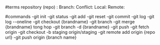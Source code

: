 #terms
repository (repo) :
Branch:
Conflict:
Local:
Remote:

#commands
-git init
-git status
-git add
-git reset
-git commit
-git log
-git log --oneline
-git checkout {brandname}
-git branch
-git merge {brandname} tong hop
-git branch -d {brandname}
-git push
-git fetch origin
-git checkout -b staging origin/staging
-git remote add origin {repo url}
-git push origin {branch name}
